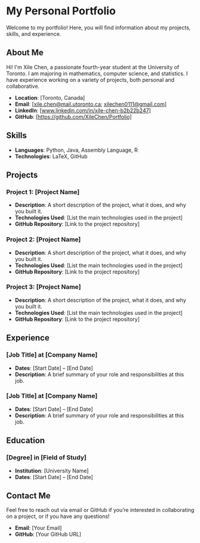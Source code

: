 # My Personal Portfolio

Welcome to my portfolio! Here, you will find information about my projects, skills, and experience.

## About Me

Hi! I'm Xile Chen, a passionate fourth-year student at the University of Toronto. I am majoring in mathematics, computer science, and statistics. I have experience working on a variety of projects, both personal and collaborative.

- **Location**: [Toronto, Canada]
- **Email**: [xile.chen@mail.utoronto.ca; xilechen0111@gmail.com]
- **LinkedIn**: [www.linkedin.com/in/xile-chen-b2b22b247]
- **GitHub**: [https://github.com/XileChen/Portfolio]

## Skills

- **Languages**: Python, Java, Assembly Language, R
- **Technologies**: LaTeX, GitHub

## Projects

### Project 1: [Project Name]
- **Description**: A short description of the project, what it does, and why you built it.
- **Technologies Used**: [List the main technologies used in the project]
- **GitHub Repository**: [Link to the project repository]

### Project 2: [Project Name]
- **Description**: A short description of the project, what it does, and why you built it.
- **Technologies Used**: [List the main technologies used in the project]
- **GitHub Repository**: [Link to the project repository]

### Project 3: [Project Name]
- **Description**: A short description of the project, what it does, and why you built it.
- **Technologies Used**: [List the main technologies used in the project]
- **GitHub Repository**: [Link to the project repository]

## Experience

### [Job Title] at [Company Name]
- **Dates**: [Start Date] – [End Date]
- **Description**: A brief summary of your role and responsibilities at this job.

### [Job Title] at [Company Name]
- **Dates**: [Start Date] – [End Date]
- **Description**: A brief summary of your role and responsibilities at this job.

## Education

### [Degree] in [Field of Study]
- **Institution**: [University Name]
- **Dates**: [Start Date] – [End Date]

## Contact Me

Feel free to reach out via email or GitHub if you’re interested in collaborating on a project, or if you have any questions!

- **Email**: [Your Email]
- **GitHub**: [Your GitHub URL]
